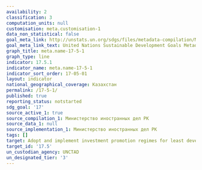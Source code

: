 ```yaml
---
availability: 2
classification: 3
computation_units: null
customisation: meta.customisation-1
data_non_statistical: false
goal_meta_link: http://unstats.un.org/sdgs/files/metadata-compilation/Metadata-Goal-17.pdf
goal_meta_link_text: United Nations Sustainable Development Goals Metadata (pdf 468kB)
graph_title: meta.name-17-5-1
graph_type: line
indicator: 17.5.1
indicator_name: meta.name-17-5-1
indicator_sort_order: 17-05-01
layout: indicator
national_geographical_coverage: Казахстан
permalink: /17-5-1/
published: true
reporting_status: notstarted
sdg_goal: '17'
source_active_1: true
source_compilation_1: Министерство иностранных дел РК
source_data_1: null
source_implementation_1: Министерство иностранных дел РК
tags: []
target: Adopt and implement investment promotion regimes for least developed countries
target_id: '17.5'
un_custodian_agency: UNCTAD
un_designated_tier: '3'
---
```

